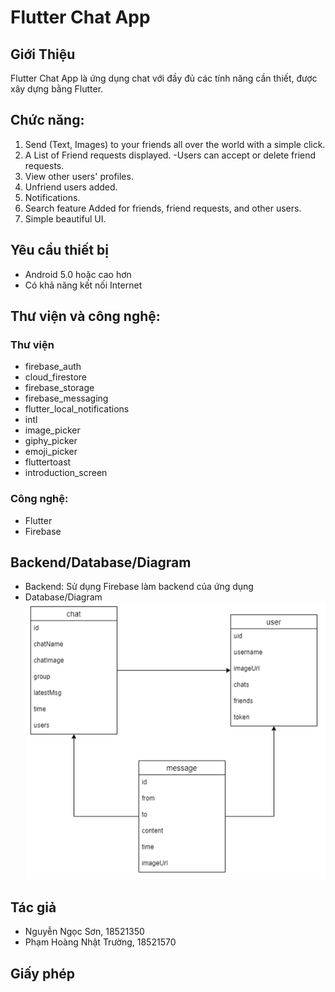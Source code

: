 # Flutter Chat App

## Giới Thiệu
Flutter Chat App là ứng dụng chat với đầy đủ các tính năng cần thiết, được xây dựng bằng Flutter.

## Chức năng:
1. Send (Text, Images) to your friends all over the world with a simple click.
2. A List of Friend requests displayed. -Users can accept or delete friend requests.
3. View other users' profiles.
4. Unfriend users added.
5. Notifications.
6. Search feature Added for friends, friend requests, and other users.
7. Simple beautiful UI.

## Yêu cầu thiết bị
- Android 5.0 hoặc cao hơn
- Có khả năng kết nối Internet

## Thư viện và công nghệ:
### Thư viện
- firebase_auth
- cloud_firestore
- firebase_storage
- firebase_messaging
- flutter_local_notifications
- intl
- image_picker
- giphy_picker
- emoji_picker
- fluttertoast
- introduction_screen

### Công nghệ:
- Flutter
- Firebase

## Backend/Database/Diagram
+ Backend: Sử dụng Firebase làm backend của ứng dụng
+ Database/Diagram  
![alt text](https://github.com/ngocson297/didong/blob/master/diagram.png)

## Tác giả
+ Nguyễn Ngọc Sơn, 18521350
+ Phạm Hoàng Nhật Trường, 18521570

## Giấy phép
